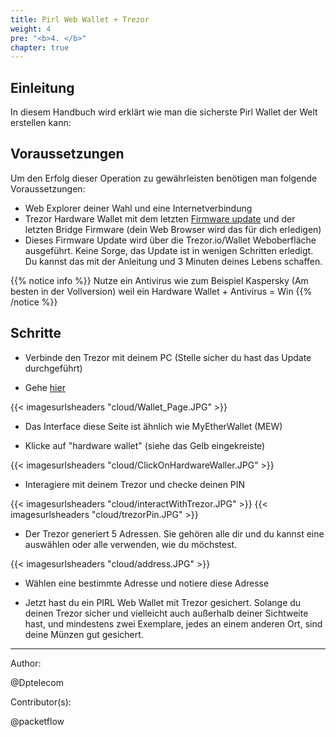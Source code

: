 ```yaml
---
title: Pirl Web Wallet + Trezor
weight: 4
pre: "<b>4. </b>"
chapter: true
---
```


## Einleitung

In diesem Handbuch wird erklärt wie man die sicherste Pirl Wallet der Welt erstellen kann:

## Voraussetzungen

Um den Erfolg dieser Operation zu gewährleisten benötigen man folgende Voraussetzungen:

* Web Explorer deiner Wahl und eine Internetverbindung
* Trezor Hardware Wallet mit dem letzten [Firmware update](https://blog.trezor.io/trezor-one-firmware-update-1-6-3-73894c0506d) und der letzten Bridge Firmware (dein Web Browser wird das für dich erledigen)
* Dieses Firmware Update wird über die Trezor.io/Wallet Weboberfläche ausgeführt. Keine Sorge, das Update ist in wenigen Schritten erledigt. Du kannst das mit der Anleitung und 3 Minuten deines Lebens schaffen.

{{% notice info %}}
Nutze ein Antivirus wie zum Beispiel Kaspersky (Am besten in der Vollversion) weil ein Hardware Wallet + Antivirus = Win
{{% /notice %}}

## Schritte

* Verbinde den Trezor mit deinem PC (Stelle sicher du hast das Update durchgeführt)

* Gehe [hier](https://wallet.pirl.io/)

{{< imagesurlsheaders "cloud/Wallet_Page.JPG" >}}

* Das Interface diese Seite ist ähnlich wie MyEtherWallet (MEW)

* Klicke auf "hardware wallet" (siehe das Gelb eingekreiste)

{{< imagesurlsheaders "cloud/ClickOnHardwareWaller.JPG" >}}

* Interagiere mit deinem Trezor und checke deinen PIN

{{< imagesurlsheaders "cloud/interactWithTrezor.JPG" >}}
{{< imagesurlsheaders "cloud/trezorPin.JPG" >}}

* Der Trezor generiert 5 Adressen. Sie gehören alle dir und du kannst eine auswählen oder alle verwenden, wie du möchstest.

{{< imagesurlsheaders "cloud/address.JPG" >}}

* Wählen eine bestimmte Adresse und notiere diese Adresse

* Jetzt hast du ein PIRL Web Wallet mit Trezor gesichert. Solange du deinen Trezor sicher und vielleicht auch außerhalb deiner Sichtweite hast, und mindestens zwei Exemplare, jedes an einem anderen Ort, sind deine Münzen gut gesichert.

---

Author:

@Dptelecom

Contributor(s):

@packetflow
